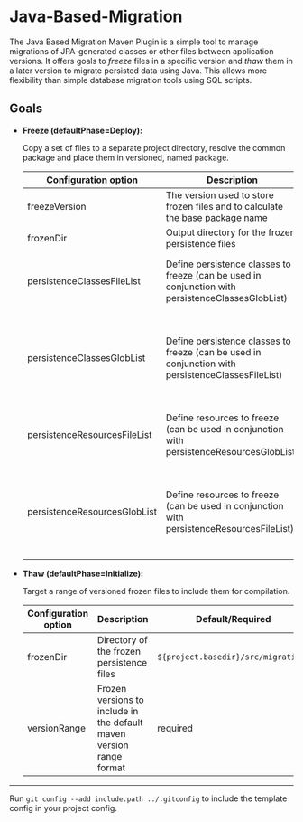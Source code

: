 # Java-Based-Migration

The Java Based Migration Maven Plugin is a simple tool to manage migrations of JPA-generated classes or other files between application versions. It offers goals to *freeze* files in a specific version and *thaw* them in a later version to migrate persisted data using Java. This allows more flexibility than simple database migration tools using SQL scripts.

## Goals

* **Freeze (defaultPhase=Deploy):**

  Copy a set of files to a separate project directory, resolve the common package and place them in versioned, named package.

  | Configuration option | Description | Default/Required | Example |
  | --- | --- | --- | --- |
  | freezeVersion | The version used to store frozen files and to calculate the base package name | `${project.version}` | `1.0.0` |
  | frozenDir | Output directory for the frozen persistence files | `${project.basedir}/src/migration/` | `${project.basedir}/migration/` |
  | persistenceClassesFileList | Define persistence classes to freeze (can be used in conjunction with persistenceClassesGlobList) | Requires one of persistenceClassesFileList, persistenceClassesGlobList | &lt;persistenceClassesFileList&gt;<br>&nbsp;&nbsp;&lt;file&gt;src/main/java/my/db/classes/Person.java&lt;/file&gt;<br>&nbsp;&nbsp;&lt;file&gt;src/main/java/my/db/classes/pkg&lt;/file&gt;<br>&nbsp;&nbsp;...<br>&lt;/persistenceClassesFileList&gt; |
  | persistenceClassesGlobList | Define persistence classes to freeze (can be used in conjunction with persistenceClassesFileList) | Requires one of persistenceClassesFileList, persistenceClassesGlobList | &lt;persistenceClassesGlobList&gt;<br>&nbsp;&nbsp;&lt;glob&gt;path/relative/to/./src/main/java/my/db/classes/C\*.java&lt;/glob&gt;<br>&nbsp;&nbsp;...<br>&nbsp;&nbsp;&lt;glob&gt;<br>&nbsp;&nbsp;&nbsp;&nbsp;&lt;basePath&gt;${project.build.sourceDirectory}&lt;/basePath&gt;<br>&nbsp;&nbsp;&nbsp;&nbsp;&lt;pattern&gt;Bi\*.java&lt;/pattern&gt;<br>&nbsp;&nbsp;&lt;/glob&gt;<br>&lt;/persistenceClassesGlobList&gt; |
  | persistenceResourcesFileList | Define resources to freeze (can be used in conjunction with persistenceResourcesGlobList) | Requires one of persistenceResourcesFileList, persistenceResourcesGlobList | &lt;persistenceResourcesFileList&gt;<br>&nbsp;&nbsp;&lt;file&gt;src/main/resources/logging.xml&lt;/file&gt;<br>&nbsp;&nbsp;&lt;file&gt;src/main/resources/config&lt;/file&gt;<br>&nbsp;&nbsp;...<br>&lt;/persistenceResourcesFileList&gt; |
  | persistenceResourcesGlobList | Define resources to freeze (can be used in conjunction with persistenceResourcesFileList) | Requires one of persistenceResourcesFileList, persistenceResourcesGlobList | &lt;persistenceResourcesGlobList&gt;<br>&nbsp;&nbsp;&lt;glob&gt;path/relative/to/./src/main/resources/\*.xml_bak&lt;/glob&gt;<br>&nbsp;&nbsp;...<br>&nbsp;&nbsp;&lt;glob&gt;<br>&nbsp;&nbsp;&nbsp;&nbsp;&lt;basePath&gt;${project.build.resourceDirectory}&lt;/basePath&gt;<br>&nbsp;&nbsp;&nbsp;&nbsp;&lt;pattern&gt;\*.conf&lt;/pattern&gt;<br>&nbsp;&nbsp;&lt;/glob&gt;<br>&lt;/persistenceResourcesGlobList&gt; |

* **Thaw (defaultPhase=Initialize):**

  Target a range of versioned frozen files to include them for compilation.

  | Configuration option | Description | Default/Required | Example |
  | --- | --- | --- | --- |
  | frozenDir | Directory of the frozen persistence files | `${project.basedir}/src/migration/` | `${project.basedir}/migration/` |
  | versionRange | Frozen versions to include in the default maven version range format | required | `[1.0.0,2.0.0]` |

---

Run `git config --add include.path ../.gitconfig` to include the template config in your project config.

